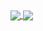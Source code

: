 

<a href="https://github.com/anuraghazra/github-readme-stats">
  <img align="center" src="https://github-readme-stats.vercel.app/api?username=JerryIs-strong&show_icons=true&theme=github_dark" />
</a>
<a href="https://github.com/anuraghazra/convoychat">
  <img align="center" src="https://github-readme-stats.vercel.app/api/top-langs/?username=JerryIs-strong&theme=github_dark" />
</a>

<!-- ![JERRY's GitHub stats](https://github-readme-stats.vercel.app/api?username=JerryIs-strong&show_icons=true&theme=github_dark)
[![Top Langs](https://github-readme-stats.vercel.app/api/top-langs/?username=JerryIs-strong)](https://github.com/anuraghazra/github-readme-stats) -->
